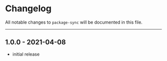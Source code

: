 # Changelog

All notable changes to `package-sync` will be documented in this file.

---

## 1.0.0 - 2021-04-08

- initial release
